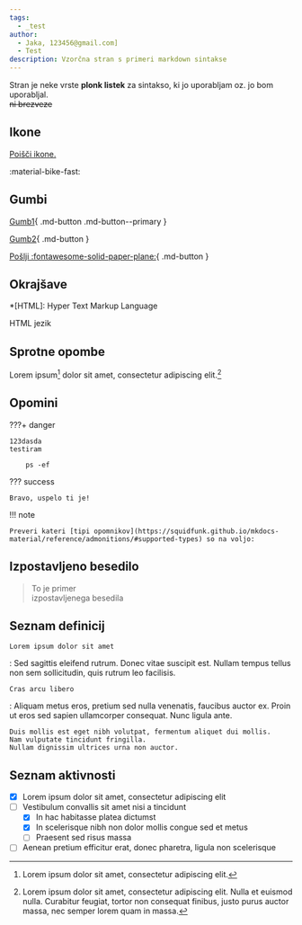 ```yaml
---
tags:
  - _test
author: 
  - Jaka, 123456@gmail.com]
  - Test
description: Vzorčna stran s primeri markdown sintakse
---
```


Stran je neke vrste **plonk listek** za sintakso, ki jo uporabljam oz. jo bom uporabljal.  
~~ni brezveze~~

## Ikone

[Poišči ikone.](https://squidfunk.github.io/mkdocs-material/reference/icons-emojis/#search)

:material-bike-fast:

## Gumbi

[Gumb1](#){ .md-button .md-button--primary }

[Gumb2](#){ .md-button }

[Pošlji :fontawesome-solid-paper-plane:](#){ .md-button }

## Okrajšave

*[HTML]: Hyper Text Markup Language

HTML jezik

## Sprotne opombe

Lorem ipsum[^1] dolor sit amet, consectetur adipiscing elit.[^2]

[^1]: Lorem ipsum dolor sit amet, consectetur adipiscing elit.

[^2]:
    Lorem ipsum dolor sit amet, consectetur adipiscing elit. Nulla et euismod
    nulla. Curabitur feugiat, tortor non consequat finibus, justo purus auctor
    massa, nec semper lorem quam in massa.

## Opomini 

???+ danger
    
    123dasda  
    testiram 

        ps -ef

??? success

    Bravo, uspelo ti je!

!!! note

    Preveri kateri [tipi opomnikov](https://squidfunk.github.io/mkdocs-material/reference/admonitions/#supported-types) so na voljo:
    
## Izpostavljeno besedilo

  > To je primer  
  > izpostavljenega besedila

## Seznam definicij

`Lorem ipsum dolor sit amet`

:   Sed sagittis eleifend rutrum. Donec vitae suscipit est. Nullam tempus
    tellus non sem sollicitudin, quis rutrum leo facilisis.

`Cras arcu libero`

:   Aliquam metus eros, pretium sed nulla venenatis, faucibus auctor ex. Proin
    ut eros sed sapien ullamcorper consequat. Nunc ligula ante.

    Duis mollis est eget nibh volutpat, fermentum aliquet dui mollis.
    Nam vulputate tincidunt fringilla.
    Nullam dignissim ultrices urna non auctor.

## Seznam aktivnosti

- [x] Lorem ipsum dolor sit amet, consectetur adipiscing elit
- [ ] Vestibulum convallis sit amet nisi a tincidunt
    * [x] In hac habitasse platea dictumst
    * [x] In scelerisque nibh non dolor mollis congue sed et metus
    * [ ] Praesent sed risus massa
- [ ] Aenean pretium efficitur erat, donec pharetra, ligula non scelerisque